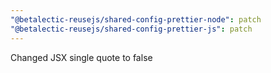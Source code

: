 ```yaml
---
"@betalectic-reusejs/shared-config-prettier-node": patch
"@betalectic-reusejs/shared-config-prettier-js": patch
---
```


Changed JSX single quote to false
